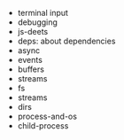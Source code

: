 - terminal input
- debugging
- js-deets
- deps: about dependencies
- async
- events
- buffers
- streams
- fs
- streams
- dirs
- process-and-os
- child-process